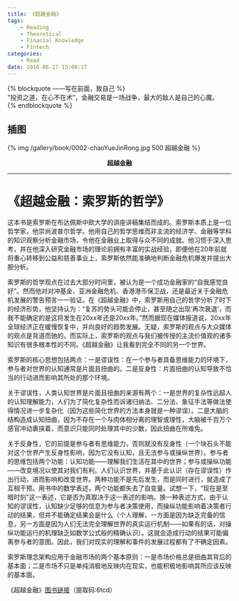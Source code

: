 ```yaml
---
title: 《超越金融》
tags:
	- Reading
	- Theoretical
	- Finacial Knowledge
	- Fintech
categories:
	- Read
date: 2016-06-27 15:08:27
---
```


{% blockquote ——写在前面，致自己 %}  
“投资之道，在心不在术”，金融交易是一场战争，最大的敌人是自己的心魔。  
{% endblockquote %}

<!-- more -->

## 插图

{% img /gallery/book/0002-chaoYueJinRong.jpg 500 超越金融 %}
<p align="center"><b>超越金融</b></p>

-----

# 《超越金融：索罗斯的哲学》

这本书是索罗斯在布达佩斯中欧大学的讲座讲稿集结而成的。索罗斯本质上是一位哲学家，他崇尚波普尔哲学。他用自己的哲学思维而非主流的经济学、金融等学科的知识观察分析金融市场，令他在金融业上取得与众不同的成就。他习惯于深入思考，并在他深入研究金融市场的理论前拥有丰富的实战经验，即便他在20年前就将重心转移到公益和慈善事业上，索罗斯依然能准确地判断金融危机爆发并提出大胆分析。

索罗斯的哲学观点在过去大部分时间里，被认为是一个成功金融家的“自我感觉良好”。然而他对对冲基金、亚洲金融危机、香港港币保卫战，还是最近关于金融危机发展的警告预言一一验证。在《超越金融》中，索罗斯用自己的哲学分析了时下的经济形势，他坚持认为：“复苏的势头可能会停止，甚至随之出现‘再次衰退’，而我不能确定的是这将发生在20xx年还是20xx年。”然而据现在媒体报道说，20xx年全球经济正在缓慢恢复中，并向良好的趋势发展。无疑，索罗斯的观点与大众媒体的观点是背道而驰的。而实际上，索罗斯的观点与我们被传授的主流价值观的诸多知识有很多根本性的不同。《超越金融》让我看到完全不同的另一个世界。

索罗斯的核心思想包括两点：一是谬误性：在一个参与者具备思维能力的环境下，参与者对世界的认知通常是片面且扭曲的。二是反身性：片面扭曲的认知导致不恰当的行动进而影响其所处的那个环境。

关于谬误性，人类认知世界是片面且扭曲的来源有两个：一是世界的复杂性远超人的认知理解能力，人们为了简化复杂性而诉诸归纳法、二分法、象征手法等做法使得情况进一步复杂化（因为这些简化世界的方法本身就是一种谬误）。二是大脑的结构造成认知扭曲，因为不存在一个与肉体相分离的理智或理性，大脑被千百万个感官冲动裹挟着，而意识只能同时处理其中的少数，因此扭曲在所难免。

关于反身性，它的前提是参与者有思维能力，否则就没有反身性（一个块石头不能对这个世界产生反身性影响，因为它没有认知，且无法参与或操纵世界）。参与者的思维包括两个功能：认知功能——理解我们生活在其中的世界；参与或操纵功能——改变境况以使其对我们有利。人们认识世界，并基于此认识（存在谬误性）作出行动，进而影响和改变世界。两种功能不是先后发生，而是同时进行，就造成了互相干预。用书中的数学表述，两个功能都失去了自变量。试想一下，“现在是至暗时刻”这一表述，它是否为真取决于这一表述的影响。换一种表述方式，由于认知的谬误性，认知缺少足够的信息为参与者决策使用，而操纵功能影响着决策者行动的结果，但并不能确定结果会是什么（个人理解，一方面是因为缺乏完备的信息，另一方面是因为人们无法完全理解世界的真实运行机制——如果有的话，对操纵功能运行的机理缺乏如数学公式般的精确认识）。这就会造成行动的结果可能偏离参与者的意图。因此，我们对现实的理解和事件的发展过程都有了不确定因素。

索罗斯理念架构应用于金融市场的两个基本原则：一是市场价格总是扭曲其背后的基本面；二是市场不只是单纯消极地反映内在现实，也能积极地影响其所应该反映的基本面。

《超越金融》[图书链接](https://pan.baidu.com/s/1wMISHDY3K3eZ7dn3G7R4ew)（提取码:6tcd）